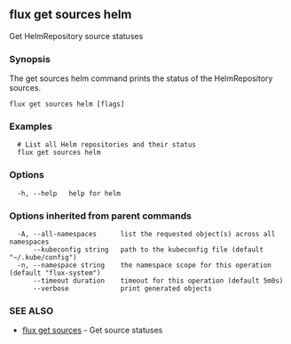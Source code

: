 ## flux get sources helm

Get HelmRepository source statuses

### Synopsis

The get sources helm command prints the status of the HelmRepository sources.

```
flux get sources helm [flags]
```

### Examples

```
  # List all Helm repositories and their status
  flux get sources helm

```

### Options

```
  -h, --help   help for helm
```

### Options inherited from parent commands

```
  -A, --all-namespaces      list the requested object(s) across all namespaces
      --kubeconfig string   path to the kubeconfig file (default "~/.kube/config")
  -n, --namespace string    the namespace scope for this operation (default "flux-system")
      --timeout duration    timeout for this operation (default 5m0s)
      --verbose             print generated objects
```

### SEE ALSO

* [flux get sources](flux_get_sources.md)	 - Get source statuses

